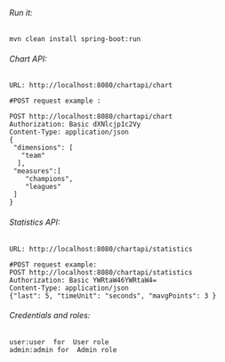 
###### Run it:

```
mvn clean install spring-boot:run
```

###### Chart API:

```
URL: http://localhost:8080/chartapi/chart
```
```
#POST request example :

POST http://localhost:8080/chartapi/chart
Authorization: Basic dXNlcjp1c2Vy
Content-Type: application/json
{
 "dimensions": [
   "team"
  ],
 "measures":[
    "champions",
    "leagues"
 ]
}
```

###### Statistics API:

```
URL: http://localhost:8080/chartapi/statistics
```
```
#POST request example:
POST http://localhost:8080/chartapi/statistics
Authorization: Basic YWRtaW46YWRtaW4=
Content-Type: application/json
{"last": 5, "timeUnit": "seconds", "mavgPoints": 3 }
```

###### Credentials and roles:

```
user:user  for  User role
admin:admin for  Admin role
```
